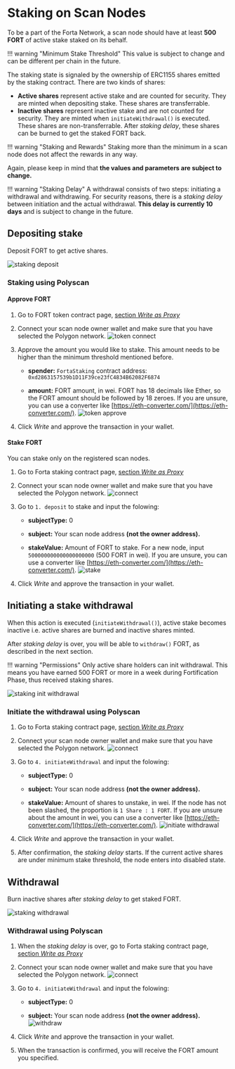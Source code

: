 # Staking on Scan Nodes

To be a part of the Forta Network, a scan node should have at least **500 FORT** of active stake staked on its behalf.

!!! warning "Minimum Stake Threshold"
    This value is subject to change and can be different per chain in the future.

The staking state is signaled by the ownership of ERC1155 shares emitted by the staking contract. There are two kinds of shares:

- **Active shares** represent active stake and are counted for security. They are minted when depositing stake. These shares are transferrable.
- **Inactive shares** represent inactive stake and are not counted for security. They are minted when `initiateWithdrawal()` is executed. These shares are non-transferrable. After _staking delay_, these shares can be burned to get the staked FORT back.

!!! warning "Staking and Rewards"
    Staking more than the minimum in a scan node does not affect the rewards in any way.

Again, please keep in mind that **the values and parameters are subject to change.**

!!! warning "Staking Delay"
    A withdrawal consists of two steps: initiating a withdrawal and withdrawing. For security reasons, there is a _staking delay_ between initiation and the actual withdrawal. **This delay is currently 10 days** and is subject to change in the future.

## Depositing stake

Deposit FORT to get active shares.

![staking deposit](stake-images/staking-deposit.png)

### Staking using Polyscan

#### Approve FORT

1. Go to FORT token contract page, [section _Write as Proxy_](https://polygonscan.com/address/0x9ff62d1FC52A907B6DCbA8077c2DDCA6E6a9d3e1#writeProxyContract)

2. Connect your scan node owner wallet and make sure that you have selected the Polygon network. ![token connect](stake-images/1-token-connect.png)

3. Approve the amount you would like to stake. This amount needs to be higher than the minimum threshold mentioned before.

    - **spender:** `FortaStaking` contract address: `0xd2863157539b1D11F39ce23fC4834B62082F6874`

    - **amount:** FORT amount, in wei. FORT has 18 decimals like Ether, so the FORT amount should be followed by 18 zeroes. If you are unsure, you can use a converter like [https://eth-converter.com/](https://eth-converter.com/). ![token approve](stake-images/2-token-approve.png)

4. Click _Write_ and approve the transaction in your wallet.

#### Stake FORT

You can stake only on the registered scan nodes.

1. Go to Forta staking contract page, [section _Write as Proxy_](https://polygonscan.com/address/0xd2863157539b1D11F39ce23fC4834B62082F6874#writeProxyContract)

2. Connect your scan node owner wallet and make sure that you have selected the Polygon network. ![connect](stake-images/1-connect.png)

3. Go to `1. deposit` to stake and input the folowing:

    - **subjectType:** 0

    - **subject:** Your scan node address **(not the owner address).**

    - **stakeValue:** Amount of FORT to stake. For a new node, input `500000000000000000000` (500 FORT in wei). If you are unsure, you can use a converter like [https://eth-converter.com/](https://eth-converter.com/). ![stake](stake-images/3-stake.png)


4. Click _Write_ and approve the transaction in your wallet.

## Initiating a stake withdrawal

When this action is executed (`initiateWithdrawal()`), active stake becomes inactive i.e. active shares are burned and inactive shares minted.

After _staking delay_ is over, you will be able to `withdraw()` FORT, as described in the next section.

!!! warning "Permissions"
    Only active share holders can init withdrawal. This means you have earned 500 FORT or more in a week during Fortification Phase, thus received staking shares.

![staking init withdrawal](stake-images/staking-init-withdrawal.png)

### Initiate the withdrawal using Polyscan

1. Go to Forta staking contract page, [section _Write as Proxy_](https://polygonscan.com/address/0xd2863157539b1D11F39ce23fC4834B62082F6874#writeProxyContract)

2. Connect your scan node owner wallet and make sure that you have selected the Polygon network. ![connect](stake-images/1-connect.png)

3. Go to `4. initiateWithdrawal` and input the folowing:

    - **subjectType:** 0

    - **subject:** Your scan node address **(not the owner address).**

    - **stakeValue:** Amount of shares to unstake, in wei. If the node has not been slashed, the proportion is `1 Share : 1 FORT`. If you are unsure about the amount in wei, you can use a converter like [https://eth-converter.com/](https://eth-converter.com/). ![initiate withdrawal](stake-images/4-initiate-withdrawal.png)

4. Click _Write_ and approve the transaction in your wallet.

5. After confirmation, the _staking delay_ starts. If the current active shares are under minimum stake threshold, the node enters into disabled state.

## Withdrawal

Burn inactive shares after _staking delay_ to get staked FORT.

![staking withdrawal](stake-images/staking-withdrawal.png)

### Withdrawal using Polyscan

1. When the _staking delay_ is over, go to Forta staking contract page, [section _Write as Proxy_](https://polygonscan.com/address/0xd2863157539b1D11F39ce23fC4834B62082F6874#writeProxyContract)

2. Connect your scan node owner wallet and make sure that you have selected the Polygon network. ![connect](stake-images/1-connect.png)

3. Go to `4. initiateWithdrawal` and input the folowing:

    - **subjectType:** 0

    - **subject:** Your scan node address **(not the owner address).** ![withdraw](stake-images/5-withdraw.png)

4. Click _Write_ and approve the transaction in your wallet.

5. When the transaction is confirmed, you will receive the FORT amount you specified.
